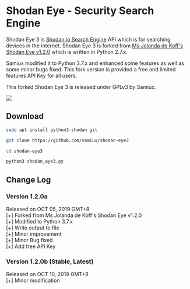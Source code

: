 # **Shodan Eye - Security Search Engine**

Shodan Eye 3 is [Shodan.io Search Engine](https://www.shodan.io) API which is for searching devices in the internet.  Shodan Eye 3 is forked from [Ms Jolanda de Koff's Shodan Eye v1.2.0](https://github.com/BullsEye0/shodan-eye) which is written in Python 2.7.x.

Samiux modified it to Python 3.7.x and enhanced some features as well as some minor bugs fixed.  This fork version is provided a free and limited features API Key for all users.

This forked Shodan Eye 3 is released under GPLv3 by Samiux.

[![](http://img.youtube.com/vi/LxCkiu3d4gU/0.jpg)](http://www.youtube.com/watch?v=LxCkiu3d4gU "")

## Download

```bash
sudo apt install python3-shodan git

git clone https://github.com/samiux/shodan-eye3

cd shodan-eye3

python3 shodan_eye3.py
```

## Change Log

### Version 1.2.0a  
Released on OCT 05, 2019 GMT+8  
[+] Forked from Ms Jolanda de Koff's Shodan Eye v1.2.0  
[+] Modified to Python 3.7.x  
[+] Write output to file  
[+] Minor improvement  
[+] Minor Bug fixed  
[+] Add free API Key  

### Version 1.2.0b (Stable, Latest)  
Released on OCT 10, 2019 GMT+8  
[+] Minor modification  

